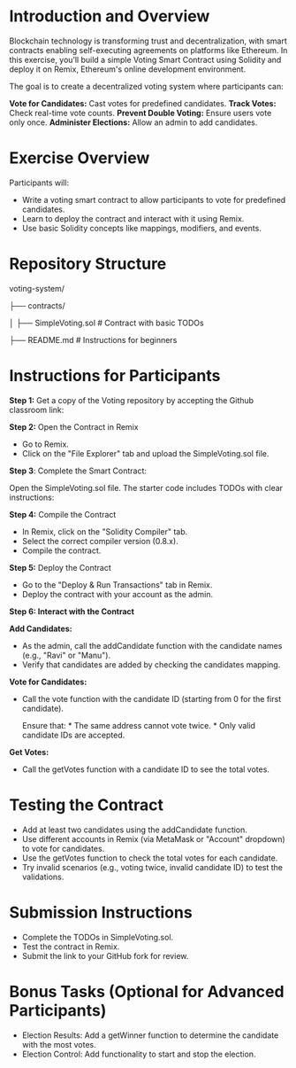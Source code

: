 # Introduction and Overview

Blockchain technology is transforming trust and decentralization, with smart contracts enabling self-executing agreements on platforms like Ethereum. In this exercise, you’ll build a simple Voting Smart Contract using Solidity and deploy it on Remix, Ethereum's online development environment.

The goal is to create a decentralized voting system where participants can:

**Vote for Candidates:** Cast votes for predefined candidates.
**Track Votes:** Check real-time vote counts.
**Prevent Double Voting:** Ensure users vote only once.
**Administer Elections:** Allow an admin to add candidates.


# Exercise Overview

Participants will:

* Write a voting smart contract to allow participants to vote for predefined candidates.
* Learn to deploy the contract and interact with it using Remix.
* Use basic Solidity concepts like mappings, modifiers, and events.

# Repository Structure

voting-system/

├── contracts/

│      ├── SimpleVoting.sol         # Contract with basic TODOs

├── README.md                    # Instructions for beginners

# Instructions for Participants

**Step 1:** Get a copy of the Voting repository by accepting the Github classroom link:


**Step 2:** Open the Contract in Remix

* Go to Remix.
* Click on the "File Explorer" tab and upload the SimpleVoting.sol file.

**Step 3**: Complete the Smart Contract:

Open the SimpleVoting.sol file. The starter code includes TODOs with clear instructions:

**Step 4:** Compile the Contract

* In Remix, click on the "Solidity Compiler" tab.
* Select the correct compiler version (0.8.x).
* Compile the contract.

**Step 5:** Deploy the Contract
* Go to the "Deploy & Run Transactions" tab in Remix.
* Deploy the contract with your account as the admin.

**Step 6: Interact with the Contract**

**Add Candidates:**
* As the admin, call the addCandidate function with the candidate names (e.g., "Ravi" or "Manu").
* Verify that candidates are added by checking the candidates mapping.

**Vote for Candidates:**
* Call the vote function with the candidate ID (starting from 0 for the first candidate).

     Ensure that:
              * The same address cannot vote twice.
              * Only valid candidate IDs are accepted.

**Get Votes:**
* Call the getVotes function with a candidate ID to see the total votes.

# Testing the Contract
* Add at least two candidates using the addCandidate function.
* Use different accounts in Remix (via MetaMask or "Account" dropdown) to vote for candidates.
* Use the getVotes function to check the total votes for each candidate.
* Try invalid scenarios (e.g., voting twice, invalid candidate ID) to test the validations.

# Submission Instructions
* Complete the TODOs in SimpleVoting.sol.
* Test the contract in Remix.
* Submit the link to your GitHub fork for review.

# Bonus Tasks (Optional for Advanced Participants)
* Election Results:
           Add a getWinner function to determine the candidate with the most votes.
* Election Control:
           Add functionality to start and stop the election.

